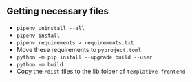 ## Getting necessary files

- `pipenv uninstall --all`
- `pipenv install`
- `pipenv requirements > requirements.txt`
- Move these requirements to `pyproject.toml`
- `python -m pip install --upgrade build --user`
- `python -m build`
- Copy the `/dist` files to the lib folder of `templative-frontend`